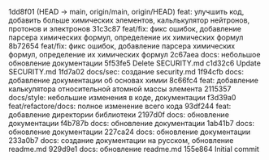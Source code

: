 1dd8f01 (HEAD -> main, origin/main, origin/HEAD) feat: улучшить код, добавить больше химических элементов, кальлькулятор нейтронов, протонов и электронов
31c3c87 feat/fix: фикс ошибок, добавление парсера химических формул, определение их химических формул
8b72654 feat/fix: фикс ошибок, добавление парсера химических формул, определение их химических формул
2c67aea docs: небольшое обновление документации
5f53fe5 Delete SECURITY.md
c1d32c6 Update SECURITY.md
1fd7a02 docs/sec: создание security.md
1f94cfb docs: добавление документации об основах химии
8c66fc4 feat: добавление калькулятора относительной атомной массы элемента
2115357 docs/style: небольшие изменения в коде, документации
f3d39a0 feat/refactore/docs: полное изменение всего кода
93df244 feat: добавление директории библиотеки
2197d0f docs: обновление документации
f4b787b docs: обновление документации
1ab41b7 docs: обновление документации
227ca24 docs: обновление документации
233a0b7 docs: создание документации на русском, обновление readme.md
929d9e1 docs: обновление readme.md
155e864 Initial commit
